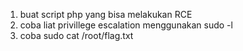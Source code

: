 1. buat script php yang bisa melakukan RCE
2. coba liat privillege escalation menggunakan sudo -l
3. coba sudo cat /root/flag.txt
